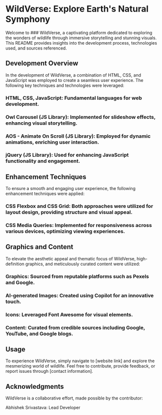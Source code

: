 # WildVerse: Explore Earth's Natural Symphony
Welcome to ### WildVerse, a captivating platform dedicated to exploring the wonders of wildlife through immersive storytelling and stunning visuals. This README provides insights into the development process, technologies used, and sources referenced.

## Development Overview
In the development of WildVerse, a combination of HTML, CSS, and JavaScript was employed to create a seamless user experience. The following key techniques and technologies were leveraged:

### HTML, CSS, JavaScript: Fundamental languages for web development.
### Owl Carousel (JS Library): Implemented for slideshow effects, enhancing visual storytelling.
### AOS - Animate On Scroll (JS Library): Employed for dynamic animations, enriching user interaction.
### jQuery (JS Library): Used for enhancing JavaScript functionality and engagement.

## Enhancement Techniques
To ensure a smooth and engaging user experience, the following enhancement techniques were applied:

### CSS Flexbox and CSS Grid: Both approaches were utilized for layout design, providing structure and visual appeal.
### CSS Media Queries: Implemented for responsiveness across various devices, optimizing viewing experiences.

## Graphics and Content
To elevate the aesthetic appeal and thematic focus of WildVerse, high-definition graphics, and meticulously curated content were utilized:

### Graphics: Sourced from reputable platforms such as Pexels and Google.
### AI-generated Images: Created using Copilot for an innovative touch.
### Icons: Leveraged Font Awesome for visual elements.
### Content: Curated from credible sources including Google, YouTube, and Google blogs.

## Usage
To experience WildVerse, simply navigate to [website link] and explore the mesmerizing world of wildlife. Feel free to contribute, provide feedback, or report issues through [contact information].

## Acknowledgments
WildVerse is a collaborative effort, made possible by the contributor:

Abhishek Srivastava: Lead Developer
